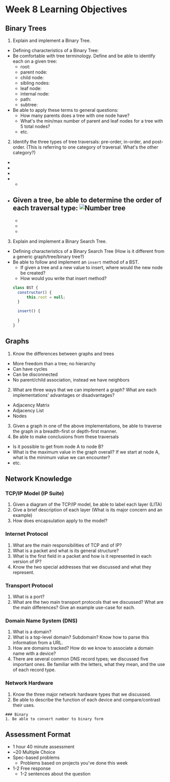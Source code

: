 # Week 8 Learning Objectives

## Binary Trees
1. Explain and implement a Binary Tree.
  - Defining characteristics of a Binary Tree:
  - Be comfortable with tree terminology. Define and be able to identify each on a given tree:
    - root: 
    - parent node: 
    - child node: 
    - sibling nodes: 
    - leaf node: 
    - internal node: 
    - path: 
    - subtree: 
  - Be able to apply these terms to general questions:
    - How many parents does a tree with one node have?
    - What's the min/max number of parent and leaf nodes for a tree with 5 total nodes?
    - etc.

2. Identify the three types of tree traversals: pre-order, in-order, and post-order. (This is referring to one category of traversal. What's the other category?)
  - 
  - 
  - 
  - *
  - Given a tree, be able to determine the order of each traversal type:
    ![Number tree]
    - 
    - 
    - 
    - 

3. Explain and implement a Binary Search Tree.
  - Defining characteristics of a Binary Search Tree (How is it different from a generic graph/tree/binary tree?)
  - Be able to follow and implement an `insert` method of a BST.
    - If given a tree and a new value to insert, where would the new node be created?
    - How would you write that insert method?
    ```javascript
    class BST {
      constructor() {
          this.root = null;
      }

      insert() {
        
      }
    }
    ```

## Graphs
1. Know the differences between graphs and trees
- More freedom than a tree; no hierarchy
- Can have cycles
- Can be disconnected
- No parent/child association, instead we have neighbors 
2. What are three ways that we can implement a graph? What are each implementations' advantages or disadvantages?
- Adjacency Matrix
- Adjacency List
- Nodes
3. Given a graph in one of the above implementations, be able to traverse the graph in a breadth-first or depth-first manner.
4. Be able to make conclusions from these traversals
  - Is it possible to get from node A to node B?
  - What is the maximum value in the graph overall? If we start at node A, what is the minimum value we can encounter?
  - etc.

## Network Knowledge
  ### TCP/IP Model (IP Suite)
  1. Given a diagram of the TCP/IP model, be able to label each layer (LITA)
  2. Give a brief description of each layer (What is its major concern and an example)
  3. How does encapsulation apply to the model?

  ### Internet Protocol
  1. What are the main responsibilities of TCP and of IP?
  2. What is a packet and what is its general structure?
  3. What is the first field in a packet and how is it represented in each version of IP?
  4. Know the two special addresses that we discussed and what they represent.

  ### Transport Protocol
  1. What is a port?
  2. What are the two main transport protocols that we discussed? What are the main differences? Give an example use-case for each.

  ### Domain Name System (DNS)
  1. What is a domain?
  2. What is a top-level domain? Subdomain? Know how to parse this information from a URL.
  3. How are domains tracked? How do we know to associate a domain name with a device?
  4. There are several common DNS record types; we discussed five important ones. Be familiar with the letters, what they mean, and the use of each record type.

  ### Network Hardware
  1. Know the three major network hardware types that we discussed.
  2. Be able to describe the function of each device and compare/contrast their uses.

	### Binary
	1. Be able to convert number to binary form

## Assessment Format
- 1 hour 40 minute assessment
- ~20 Multiple Choice
- Spec-based problems
  - Problems based on projects you've done this week
- 1-2 Free response
  - 1-2 sentences about the question

[Number tree]: ./number-tree.png